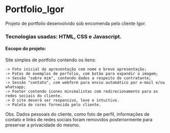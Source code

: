 # Portfolio_Igor

Projeto de portfolio desenvolvido sob encomenda pelo cliente Igor.

### Tecnologias usadas: HTML, CSS e Javascript.

#### Escopo do projeto:

  Site simples de portfolio contendo os itens: 
  
    -> Foto inicial de apresentação com nome e breve apresentação;
    -> Fotos de exemplos de porfolio, com botão para expandir a imagem;
    -> Sessão "sobre mim", contendo dados a respeito do contratante;
    -> Sessão "contato", com webform para envio automático por e-mail e/ou whatsapp;
    -> Footer contendo ícones minimalistas com redirecionamento para as redes sociais do cliente.
    -> O site deverá ser responsivo, leve e intuitivo.
    -> Paleta de cores fornecida pelo cliente.
    
Obs. Dados pessoais do cliente, como foto de perfil, informações de contato e links de redes sociais foram removidos posteriormente para preservar a privacidade do mesmo.

